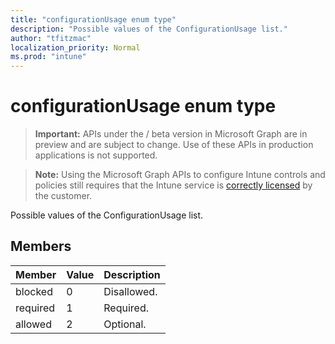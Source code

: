 ```yaml
---
title: "configurationUsage enum type"
description: "Possible values of the ConfigurationUsage list."
author: "tfitzmac"
localization_priority: Normal
ms.prod: "intune"
---
```


# configurationUsage enum type

> **Important:** APIs under the / beta version in Microsoft Graph are in preview and are subject to change. Use of these APIs in production applications is not supported.

> **Note:** Using the Microsoft Graph APIs to configure Intune controls and policies still requires that the Intune service is [correctly licensed](https://go.microsoft.com/fwlink/?linkid=839381) by the customer.

Possible values of the ConfigurationUsage list.
## Members
|Member|Value|Description|
|:---|:---|:---|
|blocked|0|Disallowed.|
|required|1|Required.|
|allowed|2|Optional.|





